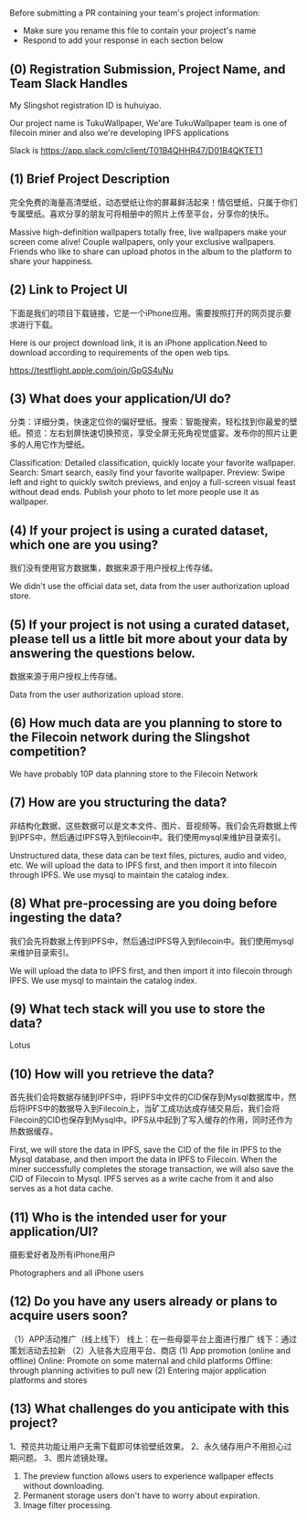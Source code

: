 # <TukuWallpaper>

Before submitting a PR containing your team's project information:
- Make sure you rename this file to contain your project's name
- Respond to add your response in each section below

## (0) Registration Submission, Project Name, and Team Slack Handles

My Slingshot registration ID is huhuiyao.

Our project name is TukuWallpaper, We'are TukuWallpaper team is one of filecoin miner and also we're developing IPFS applications

Slack is https://app.slack.com/client/T01B4QHHR47/D01B4QKTET1

## (1) Brief Project Description

完全免费的海量高清壁纸，动态壁纸让你的屏幕鲜活起来！情侣壁纸，只属于你们专属壁纸。喜欢分享的朋友可将相册中的照片上传至平台，分享你的快乐。

Massive high-definition wallpapers totally free, live wallpapers make your screen come alive! Couple wallpapers, only your exclusive wallpapers. Friends who like to share can upload photos in the album to the platform to share your happiness.

## (2) Link to Project UI

下面是我们的项目下载链接，它是一个iPhone应用。需要按照打开的网页提示要求进行下载。

Here is our project download link, it is an iPhone application.Need to download according to requirements of the open web tips.

https://testflight.apple.com/join/GpGS4uNu

## (3) What does your application/UI do?

分类：详细分类，快速定位你的偏好壁纸。搜索：智能搜索，轻松找到你最爱的壁纸。预览：左右划屏快速切换预览，享受全屏无死角视觉盛宴。发布你的照片让更多的人用它作为壁纸。

Classification: Detailed classification, quickly locate your favorite wallpaper. Search: Smart search, easily find your favorite wallpaper. Preview: Swipe left and right to quickly switch previews, and enjoy a full-screen visual feast without dead ends. Publish your photo to let more people use it as wallpaper.

## (4) If your project is using a curated dataset, which one are you using?

我们没有使用官方数据集，数据来源于用户授权上传存储。

We didn't use the official data set, data from the user authorization upload store.

## (5) If your project is not using a curated dataset, please tell us a little bit more about your data by answering the questions below.

数据来源于用户授权上传存储。

Data from the user authorization upload store.

## (6) How much data are you planning to store to the Filecoin network during the Slingshot competition?

We have probably 10P data planning store to the Filecoin Network

## (7) How are you structuring the data?

非结构化数据，这些数据可以是文本文件、图片、音视频等。我们会先将数据上传到IPFS中，然后通过IPFS导入到filecoin中。我们使用mysql来维护目录索引。

Unstructured data, these data can be text files, pictures, audio and video, etc. We will upload the data to IPFS first, and then import it into filecoin through IPFS. We use mysql to maintain the catalog index.

## (8) What pre-processing are you doing before ingesting the data?

我们会先将数据上传到IPFS中，然后通过IPFS导入到filecoin中。我们使用mysql来维护目录索引。

We will upload the data to IPFS first, and then import it into filecoin through IPFS. We use mysql to maintain the catalog index.

## (9)  What tech stack will you use to store the data?

Lotus

## (10) How will you retrieve the data?

首先我们会将数据存储到IPFS中，将IPFS中文件的CID保存到Mysql数据库中，然后将IPFS中的数据导入到Filecoin上，当矿工成功达成存储交易后，我们会将Filecoin的CID也保存到Mysql中。IPFS从中起到了写入缓存的作用，同时还作为热数据缓存。

First, we will store the data in IPFS, save the CID of the file in IPFS to the Mysql database, and then import the data in IPFS to Filecoin. When the miner successfully completes the storage transaction, we will also save the CID of Filecoin to Mysql. IPFS serves as a write cache from it and also serves as a hot data cache.

## (11) Who is the intended user for your application/UI?

摄影爱好者及所有iPhone用户

Photographers and all iPhone users

## (12) Do you have any users already or plans to acquire users soon?

（1）APP活动推广（线上线下）
线上：在一些母婴平台上面进行推广
线下：通过策划活动去拉新
（2）入驻各大应用平台、商店
(1) App promotion (online and offline)
Online: Promote on some maternal and child platforms
Offline: through planning activities to pull new
(2) Entering major application platforms and stores

## (13) What challenges do you anticipate with this project?

1、预览共功能让用户无需下载即可体验壁纸效果。
2、永久储存用户不用担心过期问题。
3、图片滤镜处理。
1. The preview function allows users to experience wallpaper effects without downloading. 
2. Permanent storage users don't have to worry about expiration. 
3. Image filter processing.
